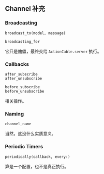 ## Channel 补充

### Broadcasting

```
broadcast_to(model, message)

broadcasting_for
```

它只是傀儡，最终交给 `ActionCable.server` 执行。

### Callbacks

```
after_subscribe
after_unsubscribe

before_subscribe
before_unsubscribe
```

相关操作。

### Naming

```
channel_name
```

当然，这没什么实质意义。

### Periodic Timers

```
periodically(callback, every:)
```

算是一个配置，也不是真正执行。
